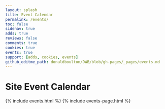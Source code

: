 ```yaml
---
layout: splash
title: Event Calendar
permalink: /events/
toc: false
sidenav: true
adds: true
reviews: false
comments: true
cookies: true
events: true
support: [adds, cookies, events]
github_editme_path: donaldboulton/DWB/blob/gh-pages/_pages/events.md
---
```

# Site Event Calendar

{% include events.html %}
{% include events-page.html %}
